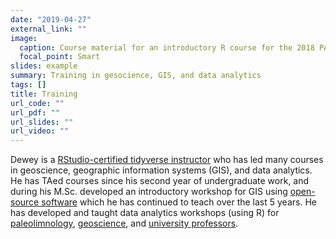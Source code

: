 ```yaml
---
date: "2019-04-27"
external_link: ""
image:
  caption: Course material for an introductory R course for the 2018 PALS conference.
  focal_point: Smart
slides: example
summary: Training in gesocience, GIS, and data analytics
tags: []
title: Training
url_code: ""
url_pdf: ""
url_slides: ""
url_video: ""
---
```


Dewey is a [RStudio-certified tidyverse instructor](https://education.rstudio.com/trainers) who has led many courses in geoscience, geographic information systems (GIS), and data analytics. He has TAed courses since his second year of undergraduate work, and during his M.Sc. developed an introductory workshop for GIS using [open-source software](https://qgis.org/) which he has continued to teach over the last 5 years. He has developed and taught data analytics workshops (using R) for [paleolimnology](https://paleolimbot.github.io/r4paleolim/), [geoscience](https://github.com/paleolimbot/r4ags/), and [university professors](https://github.com/paleolimbot/r4mta/).
